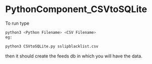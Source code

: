 # PythonComponent_CSVtoSQLite


To run type 

```python
python3 <Python Filename> <CSV Filename>
eg:

python3 CSVtoSQLite.py sslipblacklist.csv

```

then it should create the feeds db in which you will have the data.